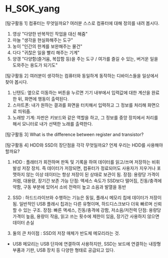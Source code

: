 # H_SOK_yang

[탐구활동 1] 컴퓨터는 무엇일까요? 여러분 스스로 컴퓨터에 대해 정의를 내려 봅시다.

1. 영상 "다양한 반복적인 작업을 대신 해줌"
2. 마늘 "생각을 현실화해주는 도구"
3. 눙이 "인간의 한계를 보완해주는 물건"
4. 다다 "귀찮은 일을 빨리 해주는 기계"
5. 양갱 "다양함(즐거움, 복잡함 등)을 주는 도구 / 여가를 즐길 수 있는, 버거운 일을 도와주는 용도가 되기도"

[탐구활동 2] 여러분이 생각하는 컴퓨터와 동일하게 동작하는 디바이스들을 일상에서 찾아 봅시다. 

1. 닌텐도: 옆으로 이동하는 버튼을 누르면 기기 내부에서 입력값에 대한 계산을 완료한 뒤, 화면에 행동이 출력된다.
2. 스마트폰: 내가 원하는 결과를 화면을 터치해서 입력하고 그 정보를 처리해 화면으로 띄워줌. 
3. 노래방 기계: 자판은 키보드와 같은 역할을 하고, 그 정보를 중앙 장치에서 처리를 해서 모니터로 내가 선택한 노래를 출력한다. 

[탐구활동 3] What is the difference between register and transistor?


[탐구활동 4] HDD와 SSD의 장단점을 각각 무엇일까요? 언제 우리는 HDD를 사용해야 할까요?

1. HDD : 플래터가 회전하며 판독 및 기록을 하여 데이터를 읽고/쓰며 저장하는 비휘발성 저장 장치. 즉 데이터가 저장되면, 컴퓨터가 정료되어도 사용자가 지우거나 포맷하지 않는 이상 데이터는 항상 저장이 된 상태로 보관이 됨.
장점: 용량당 가격이 저렴, 대용량, 장기간 보존 가능
단점: 액세스 속도가 SSD보다 떨어짐, 진동/충격에 약함, 구동 부분에 있어서 소비 전력이 높고 소음과 발열을 동반
2. SSD : 하드드라이브와 수행하는 기능은 동일, 플래시 메모리 칩에 데이터가 저장이 됨. 일반적인 USB 플래시 칩과는 다른 유형이며, 하드디스크보다 더욱 빠르며 신뢰할 수 있는 구조.
장점: 빠른 액세스, 진동/충격에 강함, 저소음/저전력
단점: 용량당 가격이 높음, 용량이 작음, 읽고 쓰는 횟수에 제한이 있음, 장기간 사용하지 않으면 데이터 손실

3. 둘의 큰 차이점 : SSD의 저장 매체가 반도체 메모리라는 것.

* USB 메모리는 USB 단자에 연결하여 사용하지만, SSD는 보드에 연결하는 내장형 부품과 기판, USB 장치 등 다양한 형태로 공급되고 있다.

